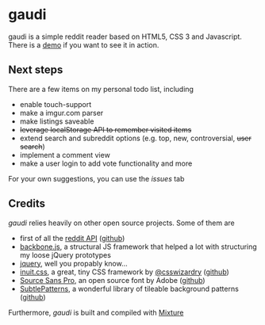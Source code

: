 gaudi
=====

gaudi is a simple reddit reader based on HTML5, CSS 3 and Javascript.
There is a [demo](http://playground.boxandcircle.com/gaudi/) if you want to see it in action.


Next steps
----------
There are a few items on my personal todo list, including

* enable touch-support
* make a imgur.com parser
* make listings saveable
* ~~leverage localStorage API to remember visited items~~
* extend search and subreddit options (e.g. top, new, controversial, ~~user search~~)
* implement a comment view
* make a user login to add vote functionality and more

For your own suggestions, you can use the _issues_ tab


Credits
-------
*gaudi* relies heavily on other open source projects. Some of them are

* first of all the [reddit API](http://reddit.com/dev/api) ([github](https://github.com/reddit/reddit))
* [backbone.js](http://backbonejs.org), a structural JS framework that helped a lot with structuring my loose jQuery prototypes
* [jquery](http://jquery.com), well you propably know...
* [inuit.css](http://inuitcss.com), a great, tiny CSS framework by [@csswizardry](http://csswizardry.com) ([github](https://github.com/csswizardry/inuit.css))
* [Source Sans Pro](http://blogs.adobe.com/typblography/2012/08/source-sans-pro.html), an open source font by Adobe ([github](https://github.com/adobe/source-sans-pro))
* [SubtlePatterns](http://subtlepatterns.com/wild-oliva/), a wonderful library of tileable background patterns ([github](https://github.com/subtlepatterns/SubtlePatterns))

Furthermore, *gaudi* is built and compiled with [Mixture](http://mixture.io)

